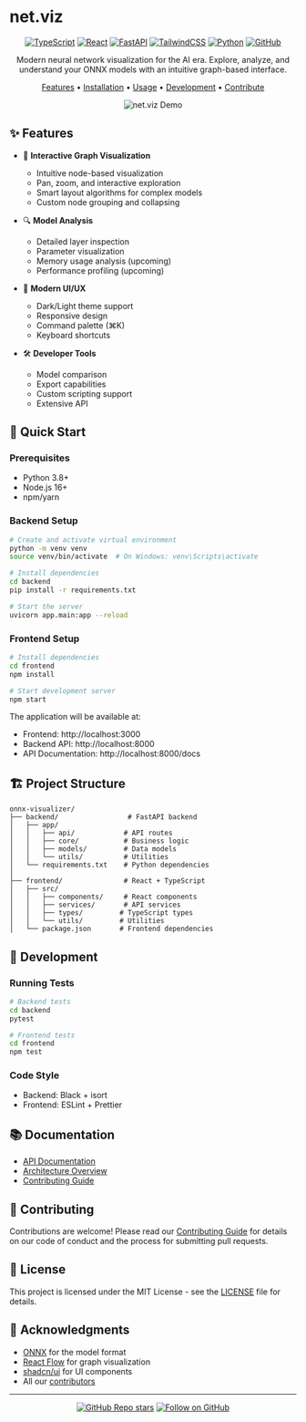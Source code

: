 # net.viz

<div align="center">

[![TypeScript](https://img.shields.io/badge/TypeScript-007ACC?style=for-the-badge&logo=typescript&logoColor=white)](https://www.typescriptlang.org/)
[![React](https://img.shields.io/badge/React-20232A?style=for-the-badge&logo=react&logoColor=61DAFB)](https://reactjs.org/)
[![FastAPI](https://img.shields.io/badge/FastAPI-009688?style=for-the-badge&logo=fastapi&logoColor=white)](https://fastapi.tiangolo.com/)
[![TailwindCSS](https://img.shields.io/badge/Tailwind_CSS-38B2AC?style=for-the-badge&logo=tailwind-css&logoColor=white)](https://tailwindcss.com/)
[![Python](https://img.shields.io/badge/Python-3776AB?style=for-the-badge&logo=python&logoColor=white)](https://www.python.org/)
[![GitHub](https://img.shields.io/badge/GitHub-100000?style=for-the-badge&logo=github&logoColor=white)](https://github.com/boijuny/net.viz)

Modern neural network visualization for the AI era. Explore, analyze, and understand your ONNX models with an intuitive graph-based interface.

[Features](#features) • [Installation](#installation) • [Usage](#usage) • [Development](#development) • [Contribute](#contributing)

![net.viz Demo](docs/demo.gif)

</div>

## ✨ Features

- 🎯 **Interactive Graph Visualization**
  - Intuitive node-based visualization
  - Pan, zoom, and interactive exploration
  - Smart layout algorithms for complex models
  - Custom node grouping and collapsing

- 🔍 **Model Analysis**
  - Detailed layer inspection
  - Parameter visualization
  - Memory usage analysis (upcoming)
  - Performance profiling (upcoming)

- 🎨 **Modern UI/UX**
  - Dark/Light theme support
  - Responsive design
  - Command palette (⌘K)
  - Keyboard shortcuts

- 🛠 **Developer Tools**
  - Model comparison
  - Export capabilities
  - Custom scripting support
  - Extensive API

## 🚀 Quick Start

### Prerequisites

- Python 3.8+
- Node.js 16+
- npm/yarn

### Backend Setup

```bash
# Create and activate virtual environment
python -m venv venv
source venv/bin/activate  # On Windows: venv\Scripts\activate

# Install dependencies
cd backend
pip install -r requirements.txt

# Start the server
uvicorn app.main:app --reload
```

### Frontend Setup

```bash
# Install dependencies
cd frontend
npm install

# Start development server
npm start
```

The application will be available at:
- Frontend: http://localhost:3000
- Backend API: http://localhost:8000
- API Documentation: http://localhost:8000/docs

## 🏗 Project Structure

```
onnx-visualizer/
├── backend/                 # FastAPI backend
│   ├── app/
│   │   ├── api/            # API routes
│   │   ├── core/           # Business logic
│   │   ├── models/         # Data models
│   │   └── utils/          # Utilities
│   └── requirements.txt    # Python dependencies
│
├── frontend/               # React + TypeScript
│   ├── src/
│   │   ├── components/     # React components
│   │   ├── services/       # API services
│   │   ├── types/         # TypeScript types
│   │   └── utils/         # Utilities
│   └── package.json       # Frontend dependencies
```

## 🧪 Development

### Running Tests

```bash
# Backend tests
cd backend
pytest

# Frontend tests
cd frontend
npm test
```

### Code Style

- Backend: Black + isort
- Frontend: ESLint + Prettier

## 📚 Documentation

- [API Documentation](http://localhost:8000/docs)
- [Architecture Overview](docs/architecture.md)
- [Contributing Guide](CONTRIBUTING.md)

## 🤝 Contributing

Contributions are welcome! Please read our [Contributing Guide](CONTRIBUTING.md) for details on our code of conduct and the process for submitting pull requests.

## 📄 License

This project is licensed under the MIT License - see the [LICENSE](LICENSE) file for details.

## 🙏 Acknowledgments

- [ONNX](https://onnx.ai/) for the model format
- [React Flow](https://reactflow.dev/) for graph visualization
- [shadcn/ui](https://ui.shadcn.com/) for UI components
- All our [contributors](https://github.com/boijuny/net.viz/graphs/contributors)

---

<div align="center">

[![GitHub Repo stars](https://img.shields.io/github/stars/boijuny/net.viz?style=social)](https://github.com/boijuny/net.viz)
[![Follow on GitHub](https://img.shields.io/github/followers/boijuny?style=social)](https://github.com/boijuny)

</div> 